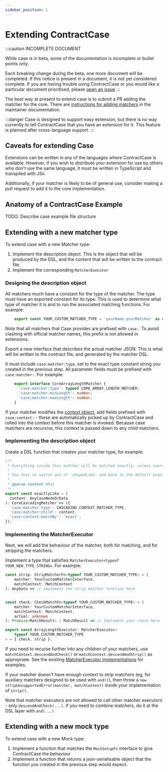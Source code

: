 ```yaml
---
sidebar_position: 1
---
```


# Extending ContractCase


:::caution INCOMPLETE DOCUMENT

While case is in beta, some of the documentation is incomplete or bullet points only. 

Each breaking change during the beta, one more document will be completed. If this notice is present in a document, it is not yet considered complete. If you are having trouble using ContractCase or you would like a particular document prioritised, please [open an issue](https://github.com/case-contract-testing/case/issues/new)
:::


The best way at present to extend case is to submit a PR adding the matcher for the core. There are [instructions for adding matchers](https://github.com/case-contract-testing/case/blob/main/docs/maintainers/AddingMatchers.md) in the maintainer documentation.

:::danger
Case is designed to support easy extension, but there is no way currently to tell ContractCase that you have an extension for it. This feature is planned after cross-language support.
:::

## Caveats for extending Case

Extensions can be written in any of the languages where ContractCase is available.
However, if you wish to distribute your extension for use by others who don't use the same language, it must be written in TypeScript and transpiled with JSii.

Additionally, if your matcher is likely to be of general use, consider making a pull request to add it to the core implementation.

## Anatomy of a ContractCase Example

TODO: Describe case example file structure

## Extending with a new matcher type

To extend case with a new Matcher type:

1. Implement the description object. This is the object that will be produced by the DSL, and the content that will be written to the contract file.
2. Implement the corresponding `MatcherExecutor`


### Designing the description object

All matchers much have a constant for the type of the matcher. The
type must have an exported constant for its type. This is used to
determine what type of matcher it is and to run the associated matching
functions. For example:


```ts
    export const YOUR_CUSTOM_MATCHER_TYPE = 'yourName:yourMatcher' as const;
```

Note that all matchers that Case provides are prefixed with `case:`. To avoid
clashing with official matcher names, this prefix is not allowed in extensions.

Export a new interface that describes the actual matcher JSON. This is
what will be written to the contract file, and generated by the matcher DSL.

It must include `case:matcher:type`, set to the exact type constant string you created in the previous step.
All parameter fields must be prefixed with `case:matcher:`. For example:

```ts
    export interface CoreArrayLengthMatcher {
      'case:matcher:type': typeof CORE_ARRAY_LENGTH_MATCHER;
      'case:matcher:minLength': number;
      'case:matcher:maxLength': number;
    }
```

If your matcher modifies the [context object](./case-context), add fields prefixed with
`case:context:` - these are automatically picked up by ContractCase and rolled
into the context before this matcher is invoked. Because case matchers are
recursive, this context is passed down to any child matchers.

### Implementing the description object

Create a DSL function that creates your matcher type, for example:

```ts
/**
 * Everything inside this matcher will be matched exactly, unless overridden with an `any*` matcher
 *
 * Use this to switch out of `shapedLike` and back to the default exact matching.
 *
 * @param content What
 */
export const exactlyLike = (
  content: AnyCaseNodeOrData
): CoreCascadingMatcher => ({
  'case:matcher:type': CASCADING_CONTEXT_MATCHER_TYPE,
  'case:matcher:child': content,
  'case:context:matchBy': 'exact',
});
```

### Implementing the MatcherExecutor
Next, we will add the behaviour of the matcher, both for matching, and for stripping the matchers.

Implement a type that satisfies `MatcherExecutor<typeof YOUR_NEW_TYPE_STRING>`. For example:

```ts
const strip: StripMatcherFn<typeof YOUR_CUSTOM_MATCHER_TYPE> = (
    matcher: YourCustomMatcherInterface,
    matchContext: MatchContext
): AnyData => // implement the strip matcher function here


const check: CheckMatchFn<typeof YOUR_CUSTOM_MATCHER_TYPE> = (
    matcher: YourCustomMatcherInterface,
    matchContext: MatchContext,
    actual: unknown
): Promise<MatchResult> | MatchResult => // Implement your check here

export const ArrayLengthExecutor: MatcherExecutor<
    typeof YOUR_CUSTOM_MATCHER_TYPE
> = { check, strip };
```

If you need to recurse further into any children of your matchers, use
`matchContext.descendAndCheck()` or `matchContext.descendAndStrip()` as
appropriate. See the existing [MatcherExecutor implementations](https://github.com/case-contract-testing/case/tree/main/src/diffmatch) for examples.

If your matcher doesn't have enough context to strip matchers (eg, for
auxiliary matchers designed to be used with `and()`), then throw a `new stripUnsupportedError(matcher, matchContext)` inside your implementation of
`strip()`.

Note that matcher executors are not allowed to call other matcher executors -
only `descendAndCheck(...)`. If you need to combine matchers, do it at the DSL
layer with `and(...)`


## Extending with a new mock type

To extend case with a new Mock type:

1. Implement a function that matches the `MockSetupFn` interface to give ContractCase the behaviour
1. Implement a function that returns a json-serialisable object that the function you created in the previous step would expect.

